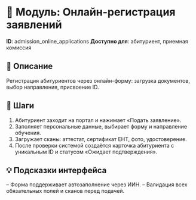 # 📘 Модуль: Онлайн-регистрация заявлений
**ID**: admission_online_applications
**Доступно для**: абитуриент, приемная комиссия

## 📝 Описание
Регистрация абитуриентов через онлайн-форму: загрузка документов, выбор направления, присвоение ID.

## 🩜 Шаги
1. Абитуриент заходит на портал и нажимает «Подать заявление».
2. Заполняет персональные данные, выбирает форму и направление обучения.
3. Загружает сканы: аттестат, сертификат ЕНТ, фото, удостоверение.
4. После проверки системой создаётся карточка абитуриента с уникальным ID и статусом «Ожидает подтверждения».

## 💡 Подсказки интерфейса
– Форма поддерживает автозаполнение через ИИН.
– Валидация всех обязательных полей и сканов перед подачей.
